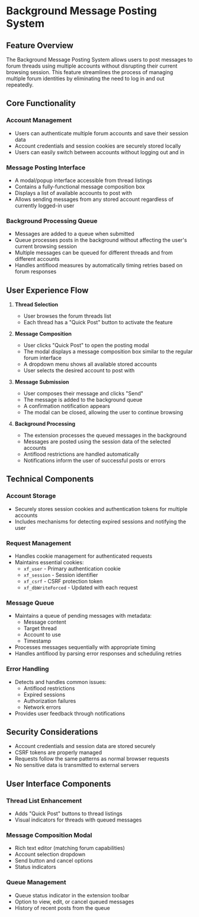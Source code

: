 # Background Message Posting System

## Feature Overview

The Background Message Posting System allows users to post messages to forum threads using multiple accounts without disrupting their current browsing session. This feature streamlines the process of managing multiple forum identities by eliminating the need to log in and out repeatedly.

## Core Functionality

### Account Management
- Users can authenticate multiple forum accounts and save their session data
- Account credentials and session cookies are securely stored locally
- Users can easily switch between accounts without logging out and in

### Message Posting Interface
- A modal/popup interface accessible from thread listings
- Contains a fully-functional message composition box
- Displays a list of available accounts to post with
- Allows sending messages from any stored account regardless of currently logged-in user

### Background Processing Queue
- Messages are added to a queue when submitted
- Queue processes posts in the background without affecting the user's current browsing session
- Multiple messages can be queued for different threads and from different accounts
- Handles antiflood measures by automatically timing retries based on forum responses

## User Experience Flow

1. **Thread Selection**
   - User browses the forum threads list
   - Each thread has a "Quick Post" button to activate the feature

2. **Message Composition**
   - User clicks "Quick Post" to open the posting modal
   - The modal displays a message composition box similar to the regular forum interface
   - A dropdown menu shows all available stored accounts
   - User selects the desired account to post with

3. **Message Submission**
   - User composes their message and clicks "Send"
   - The message is added to the background queue
   - A confirmation notification appears
   - The modal can be closed, allowing the user to continue browsing

4. **Background Processing**
   - The extension processes the queued messages in the background
   - Messages are posted using the session data of the selected accounts
   - Antiflood restrictions are handled automatically
   - Notifications inform the user of successful posts or errors

## Technical Components

### Account Storage
- Securely stores session cookies and authentication tokens for multiple accounts
- Includes mechanisms for detecting expired sessions and notifying the user

### Request Management
- Handles cookie management for authenticated requests
- Maintains essential cookies:
  - `xf_user` - Primary authentication cookie
  - `xf_session` - Session identifier
  - `xf_csrf` - CSRF protection token
  - `xf_dbWriteForced` - Updated with each request

### Message Queue
- Maintains a queue of pending messages with metadata:
  - Message content
  - Target thread
  - Account to use
  - Timestamp
- Processes messages sequentially with appropriate timing
- Handles antiflood by parsing error responses and scheduling retries

### Error Handling
- Detects and handles common issues:
  - Antiflood restrictions
  - Expired sessions
  - Authorization failures
  - Network errors
- Provides user feedback through notifications

## Security Considerations

- Account credentials and session data are stored securely
- CSRF tokens are properly managed
- Requests follow the same patterns as normal browser requests
- No sensitive data is transmitted to external servers

## User Interface Components

### Thread List Enhancement
- Adds "Quick Post" buttons to thread listings
- Visual indicators for threads with queued messages

### Message Composition Modal
- Rich text editor (matching forum capabilities)
- Account selection dropdown
- Send button and cancel options
- Status indicators

### Queue Management
- Queue status indicator in the extension toolbar
- Option to view, edit, or cancel queued messages
- History of recent posts from the queue 